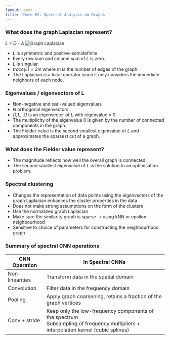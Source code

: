 ```yaml
---
layout: post
title: 'Note #2: Spectral Analysis on Graphs'
---
```

### What does the graph Laplacian represent?
_L = D - A_
![Graph Laplacian](https://github.com/signapoop/signapoop.github.io/blob/master/public/graph_laplacian.png)

  * _L_ is symmetric and positive-semidefinite
  * Every row sum and column sum of _L_ is zero.
  * _L_ is singular.
  * _trace(L) = 2m_ where _m_ is the number of edges of the graph.
  * The Laplacian is a local operator since it only considers the immediate neighbors of each node.

### Eigenvalues / eigenvectors of L
  * Non-negative and real-valued eigenvalues
  * _N_ orthogonal eigenvectors
  * _(1,1,…1)_ is an eigenvector of _L_ with eigenvalue = 0
  * The multiplicity of the eigenvalue 0 is given by the number of connected components in the graph.
  * The Fielder value is the second smallest eigenvalue of _L_ and approximates the sparsest cut of a graph.

### What does the Fielder value represent?
  * The magnitude reflects how well the overall graph is connected.
  * The second smallest eigenvalue of _L_ is the solution to an optimisation problem.

### Spectral clustering
  * Changes the representation of data points using the eigenvectors of the graph Laplacian enhances the cluster properties in the data
  * Does not make strong assumptions on the form of the clusters
  * Use the normalized graph Laplacian
  * Make sure the similarity graph is sparse -> using kNN or epsilon-neighbourhood
  * Sensitive to choice of parameters for constructing the neighbourhood graph

### Summary of spectral CNN operations

| CNN Operation        |  In Spectral CNNs          |
| ------------- |-------------|
| Non-linearities     	| Transform data in the spatial domain |
| Convolution         	| Filter data in the frequency domain |
| Pooling         		  | Apply graph coarsening, retains a fraction of the graph vertices |
| Conv + stride         | Keep only the low-frequency components of the spectrum <br> Subsampling of frequency multipliers + interpolation kernel (cubic splines) |
